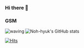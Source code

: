### Hi there 👋
### GSM

![waving](https://capsule-render.vercel.app/api?type=waving&height=200&text=Noh&fontAlign=80&fontAlignY=40&color=gradient)
![Noh-hyuk's GitHub stats](https://github-readme-stats.vercel.app/api?username=Noh&show_icons=true&theme=radical)

[![Hits](https://hits.seeyoufarm.com/api/count/incr/badge.svg?url=https%3A%2F%2Fgithub.com%2Fghs5576%2Fghs5576%2Fblob%2F8de8c960a93c79c15d81631f27526f29b34049bb%2FREADME.md&count_bg=%2379C83D&title_bg=%23555555&icon=&icon_color=%23E7E7E7&title=hits&edge_flat=false)](https://hits.seeyoufarm.com)
